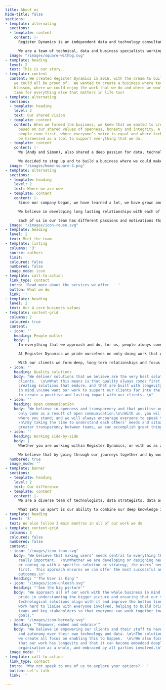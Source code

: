 ```yaml
---
title: About us
hide-title: false
sections:
- template: alternating
  sections:
  - template: content
    content: |-
      Register Dynamics is an independent data and technology consultancy based in the UK.

      We are a team of technical, data and business specialists working with public and private organisations to support them with their technical and data challenges.
  image: "/images/square-withbg.svg"
- template: heading
  level: 2
  text: This is our story...
- template: content
  content: We created Register Dynamics in 2016, with the dream to build a business
    we could all be proud of.  We wanted to create a business where technology could
    blossom, where we could enjoy the work that we do and where we would also have
    time for everything else that matters in life too!
- template: alternating
  sections:
  - template: heading
    level: 2
    text: Our shared vision
  - template: content
    content: When we formed the business, we knew that we wanted to create a company
      based on our shared values of openness, honesty and integrity. A place where
      people come first, where everyone’s voice is equal and where technology can
      be harnessed as a tool to support everything that we do.
  - template: content
    content: |-
      We (Andy and Simon), also shared a deep passion for data, technology and making things better. We were both well established in our careers as technologists, data specialists and as business people but we both felt as though we had much more to give.

      We decided to step up and to build a business where we could make a more direct, positive impact in the market and to improve how people can use technology more efficiently and access their data more effectively.
  image: "/images/home-square-3.png"
- template: alternating
  sections:
  - template: heading
    level: 2
    text: Where we are now
  - template: content
    content: |-
      Since our company began, we have learned a lot, we have grown and we have had the honour of working with some amazing and diverse organisations (see our Case Studies).

      We believe in developing long lasting relationships with each of our clients and strive to be their trusted partners.

      Each of us in our team has different passions and motivations that drive us and that have brought us to where we are today. As a company we appreciate our similarities and celebrate our differences. Every day we continue to build this dream together.
  image: "/images/icon-reuse.svg"
- template: heading
  level: 2
  text: Meet the team
- template: listing
  columns: '3'
  source: authors
  limit: 
  coloured: false
  numbered: false
  image_mode: icon
- template: call-to-action
  link_type: contact
  intro: 'Read more about the services we offer    '
  button: What we do
  link: ''
- template: heading
  level: 2
  text: Our 4 core business values
- template: content-grid
  columns: 2
  coloured: true
  content:
  - icon: ''
    heading: People matter
    body: |
      In everything that we approach and do, for us, people always come first.

      At Register Dynamics we pride ourselves on only doing work that we love, and on making sure that everyone has the time and space to explore all of their interests - both inside and outside of work.

      With our clients we form deep, long-term relationships and focus on what matters most to them. We focus on the user needs and work hard to ensure that their voice is heard and taken seriously.
  - icon: ''
    heading: Quality solutions
    body: "We deliver solutions that we believe are the very best solutions for our
      clients.  \n\nWhat this means is that quality always comes first, along with
      creating solutions that endure, and that are built with longevity and scalability
      in mind.\n\nWe want our work to support our clients far into the future and
      to create a positive and lasting impact with our clients. \n"
  - icon: ''
    heading: Open communication
    body: "We believe in openness and transparency and that positive outcomes can
      only come as a result of open communication.\n\nWith us, you will always know
      where you stand; and we will always encourage everyone to speak their minds.
      \n\nBy taking the time to understand each others’ needs and situation, and encouraging
      greater transparency between teams, we can accomplish great things.\n"
  - icon: ''
    heading: Working side-by-side
    body: |
      Whether you are working within Register Dynamics, or with us as a client, we will be working with you side-by-side.

      We believe that by going through our journeys together and by working collaboratively as partners (rather than working for you or you working for us), we will create a much stronger team and end result.
  numbered: true
  image_mode: ''
- template: banner
  sections:
  - template: heading
    level: 2
    text: Our difference
  - template: content
    content: |-
      We are a diverse team of technologists, data strategists, data architects, executive leaders and business developers.

      What sets us apart is our ability to combine our deep knowledge in technology with our strong business acumen. This is made possible from our wealth of experience working at and with senior executives at the highest levels in a variety of organisations.
- template: heading
  level: '3'
  text: We also follow 3 main mantras in all of our work we do
- template: content-grid
  columns: 3
  coloured: false
  numbered: false
  content:
  - icon: "/images/icon-team.svg"
    body: "We believe that making users’ needs central to everything that we do is
      really important.  \n\nWhether we are developing or designing new technology,
      or coming up with a specific solution or strategy, the users’ needs always come
      first.  This approach ensures we can offer the most successful and long lasting
      outcomes.\n"
    heading: "'The User is King'"
  - icon: "/images/icon-unleash.svg"
    heading: "'See the big picture'"
    body: "We approach all of our work with the whole business in mind. \n\nWe take
      pride in understanding the bigger picture and ensuring that our technology and
      technological solutions align with it and improve the bottom line.\n\nWe also
      work hard to liaise with everyone involved, helping to build bridges between
      teams and key stakeholders so that everyone can work together towards the same
      goals."
  - icon: "/images/icon-beready.svg"
    heading: "'Empower, embed and embrace'"
    body: "We believe in empowering our clients and their staff to have full control
      and autonomy over their own technology and data. \n\nThe solutions and tools
      we create all focus on enabling this to happen.  \n\nWe also focus on ensuring
      that our work has longevity and that it can become embedded deeply into the
      organisation as a whole, and embraced by all parties involved.\n"
  image_mode: ''
- template: call-to-action
  link_type: contact
  intro: 'Why not speak to one of us to explore your options?   '
  button: Let's talk
  link: ''

---
```

